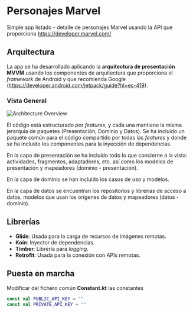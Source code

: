 # Personajes Marvel
Simple app listado - detalle de personajes Marvel usando la API que proporciona https://developer.marvel.com/

## Arquitectura
La app se ha desarrollado aplicando la **arquitectura de presentación MVVM** usando los componentes de arquitectura que proporciona el *framework* de Android y que recomienda Google (https://developer.android.com/jetpack/guide?hl=es-419).

### Vista General
![Architecture Overview](https://i.ibb.co/R44MGTg/architecture.png)

El código está estructurado por *features*, y cada una mantiene la misma jerarquía de paquetes (Presentación, Dominio y Datos). Se ha incluído un paquete común para el código compartido por todas las *features* y donde se ha incluído los componentes para la inyección de dependencias.

En la capa de presentación se ha incluído todo lo que concierne a la vista: actividades, fragmentos, adaptadores, etc. así como los modelos de presentación y mapeadores (dominio - presentación).

En la capa de dominio se han incluído los casos de uso y modelos.

En la capa de datos se encuentran los repositorios y librerías de acceso a datos, modelos que usan los orígenes de datos y mapeadores (datos - dominio).

## Librerías
- **Glide**: Usada para la carga de recursos de imágenes remotas.
- **Koin**: Inyector de dependencias.
- **Timber**: Librería para *logging*.
- **Retrofit**: Usada para la conexión con APIs remotas.

## Puesta en marcha
Modificar del fichero común **Constant.kt** las constantes
```kotlin
const val PUBLIC_API_KEY = ""
const val PRIVATE_API_KEY = ""
```
